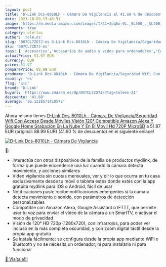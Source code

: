 ```yaml
---
layout: post
title: 'D-Link Dcs-8010Lh - Cámara De Vigilancia al 41.60 % de descuento'
date: 2021-10-09 13:46:51
image: 'https://m.media-amazon.com/images/I/31+3pq5o-9L._SL500_._SL400_.jpg'
comments: true
category: ofertas
author: 'tole.es'
slug: 'B07CL7ZD7J-es D-Link Dcs-8010Lh - Cámara De Vigilancia/Seguridad Wifi...'
sku: 'B07CL7ZD7J-es'
tags: [ 'Accesorios','Accesorios de audio y vídeo para ordenadores','Cámaras de vigilancia','Cámaras de vigilancia en domo','Electrónica','Fotografía y videocámaras','Informática','Webcams y telefonía VoIP','alexa','d-link','google','home', ]
actualPrice: 51.97 EUR
currency: EUR
price: 51.97
comparePrice: 88.99 EUR
prodname: 'D-Link Dcs-8010Lh - Cámara De Vigilancia/Seguridad Wifi Con Acceso Desde Móviles  Visión 120°  Compatible Amazon Alexa Y Google Home  Grabación En La Nube Y En El Móvil  Hd 720P  MicroSD'
country: 'es'
flag: '🇪🇸'
brand: 'D-Link'
buyurl: 'https://www.amazon.es/dp/B07CL7ZD7J/?tag=tolees-21'
descuento: '41.60'
average: '56.1228571428572'
---
```


Ahora mismo tienes [D-Link Dcs-8010Lh - Cámara De Vigilancia/Seguridad Wifi Con Acceso Desde Móviles  Visión 120°  Compatible Amazon Alexa Y Google Home  Grabación En La Nube Y En El Móvil  Hd 720P  MicroSD](https://www.amazon.es/dp/B07CL7ZD7J/?tag=tolees-21) a 51.97 EUR (original: 88.99 EUR) (41.60 %  de descuento) en el siguiente enlace!

[![D-Link Dcs-8010Lh - Cámara De Vigilancia](https://m.media-amazon.com/images/I/31+3pq5o-9L._SL500_._SL400_.jpg)](https://www.amazon.es/dp/B07CL7ZD7J/?tag=tolees-21)

🔎:

- Interactúa con otros dispositivos de la familia de productos mydlink, de forma que puede encenderse una luz cuando la cámara detecta movimiento, y acciones similares
- Video vigilancia sin cuotas mensuales, ver y oír lo que ocurra en tu casa exclusivamente desde tu móvil o tableta estés donde estés con la app gratuita mydlink para iOS o Android, fácil de usar
- Notificaciones push: recibe notificaciones emergentes si la cámara detecta movimiento o sonido, con parámetros de detección personalizables
- Compatible con Amazon Alexa, Google Assistant o IFTTT, que permite usar tu voz para enviar el vídeo de la cámara a un SmartTV, o activar el modo de privacidad
- Visión de 120° HD 720p (1280x720), con infrarrojos, para poder ver incluso en la más completa oscuridad, y con zoom digital táctil desde la propia app gratuita
- Se instala fácilmente: se configura desde la propia app mediante WiFi o Bluetooth y no se necesita un ordenador, ni para instalarla ni para funcionar

[🛒 Visítala!!!](https://www.amazon.es/dp/B07CL7ZD7J/?tag=tolees-21)
